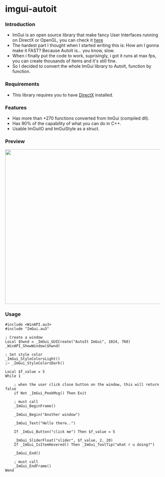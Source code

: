 # imgui-autoit

### Introduction
- ImGui is an open source library that make fancy User Interfaces running on DirectX or OpenGL, you can check it [here](https://github.com/ocornut/imgui)
- The hardest part I thought when I started writing this is: How am I gonna make it FAST? Because AutoIt is... you know, slow.
- When i finally put the code to work, suprisingly, i got it runs at max fps, you can create thousands of items and it's still fine.
- So I decided to convert the whole ImGui library to AutoIt, function by function.

### Requirements
- This library requires you to have [DirectX](https://www.microsoft.com/en-us/download/confirmation.aspx?id=35) installed.

### Features
- Has more than +270 functions converted from ImGui (compiled dll).
- Has 90% of the capability of what you can do in C++.
- Usable ImGuiIO and ImGuiStyle as a struct.

### Preview

<img src="https://i.imgur.com/u1XKVkY.png" width="505">

### Usage
```autoit
#include <WinAPI.au3>
#include "ImGui.au3"

; Create a window
Local $hwnd = _ImGui_GUICreate("AutoIt ImGui", 1024, 768)
_WinAPI_ShowWindow($hwnd)

; Set style color
_ImGui_StyleColorsLight()
;~ _ImGui_StyleColorsDark()

Local $f_value = 5
While 1

	; when the user click close button on the window, this will return false
	if Not _ImGui_PeekMsg() Then Exit

	; must call
	_ImGui_BeginFrame()

  	_ImGui_Begin("Another window")
  
  	_ImGui_Text("Hello there..")
  
  	If _ImGui_Button("click me") Then $f_value = 5
  
  	_ImGui_SliderFloat("slider", $f_value, 2, 20)
  	If _ImGui_IsItemHovered() Then _ImGui_ToolTip("what r u doing?")
  
	_ImGui_End()
  
	; must call
	_ImGui_EndFrame()
Wend

```
